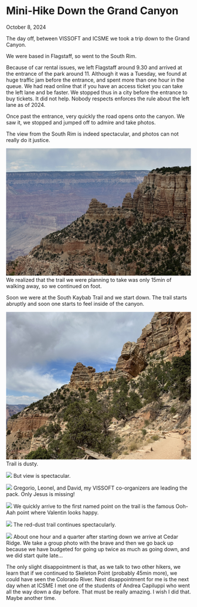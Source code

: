 # Mini-Hike Down the Grand Canyon

October 8, 2024


The day off, between VISSOFT and ICSME we took a trip down to the Grand Canyon. 

We were based in Flagstaff, so went to the South Rim. 

Because of car rental issues, we left Flagstaff around 9.30 and arrived at the entrance of the park around 11. Although it was a Tuesday, we found at huge traffic jam before the entrance, and spent more than one hour in the queue. We had read online that if you have an access ticket you can take the left lane and be faster. We stopped thus in a city before the entrance to buy tickets. It did not help. Nobody respects enforces the rule about the left lane as of 2024. 

Once past the entrance, very quickly the road opens onto the canyon. We saw it, we stopped and jumped off to admire and take photos. 

The view from the South Rim is indeed spectacular, and photos can not really do it justice. 

![](attachments/gc-from-the-rim.jpg)
We realized that the trail we were planning to take was only 15min of walking away, so we continued on foot. 

Soon we were at the South Kaybab Trail and we start down. The trail starts abruptly and soon one starts to feel inside of the canyon. 

![](attachments/on-sk-trail.jpg)
Trail is dusty. 


![](attachments/sk-trail-2.jpg)
But view is spectacular. 



![](attachments/oragnizers-leading.jpg)
Gregorio, Leonel, and David, my VISSOFT co-organizers are leading the pack. Only Jesus is missing! 



![](attachments/valentin-at-ooh-ah.jpeg)
We quickly arrive to the first named point on the trail is the famous Ooh-Aah point where Valentin looks happy. 




![](attachments/red-dust-trail.jpg)
The red-dust trail continues spectacularly.




![](attachments/cedar-point-group.jpg)
About one hour and a quarter after starting down we arrive at Cedar Ridge. We take a group photo with the brave and then we go back up because we have budgeted for going up twice as much as going down, and we did start quite late... 


The only slight disappointment is that, as we talk to two other hikers, we learn that if we continued to Skeleton Point (probably 45min more), we could have seen the Colorado River. Next disappointment for me is the next day when at ICSME I met one of the students of Andrea Capiluppi who went all the way down a day before. That must be really amazing. I wish I did that. Maybe another time.  